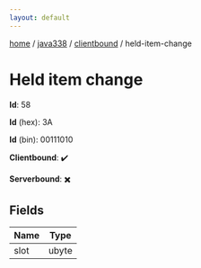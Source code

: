 ```yaml
---
layout: default
---
```


[home](/)  /  [java338](/protocol/java338)  /  [clientbound](/protocol/java338/clientbound)  /  held-item-change

# Held item change

**Id**: 58

**Id** (hex): 3A

**Id** (bin): 00111010

**Clientbound**: ✔️

**Serverbound**: ✖️

## Fields

Name | Type
---|---
slot | ubyte

